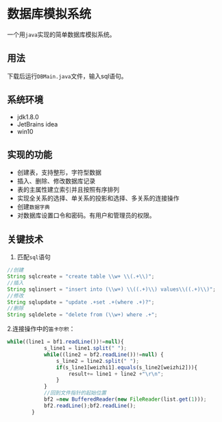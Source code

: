 # 数据库模拟系统
一个用`java`实现的简单数据库模拟系统。

## 用法
下载后运行`DBMain.java`文件，输入sql语句。

## 系统环境
* jdk1.8.0
* JetBrains idea
* win10

## 实现的功能
* 创建表，支持整形，字符型数据
* 插入、删除、修改数据库记录
* 表的主属性建立索引并且按照有序排列
* 实现全关系的选择、单关系的投影和选择、多关系的连接操作
* 创建`数据字典`
* 对数据库设置口令和密码。有用户和管理员的权限。


## 关键技术
1. 匹配`sql`语句
```javascript
//创建
String sqlcreate = "create table \\w+ \\(.+\\)";
//插入
String sqlinsert = "insert into (\\w+) \\((.+)\\) values\\((.+)\\)";
//修改
String sqlupdate = "update .+set .+(where .+)?";
//删除
String sqldelete = "delete from (\\w+) where .+";
```
2.连接操作中的`笛卡尔积`：
```javascript
while((line1 = bf1.readLine())!=null){
            s_line1 = line1.split(" ");
            while((line2 = bf2.readLine())!=null) {
                s_line2 = line2.split(" ");
                if(s_line1[weizhi1].equals(s_line2[weizhi2])){
                    result+= line1 + line2 +"\r\n";
                }
            }
            //回到文件指针的起始位置
            bf2 =new BufferedReader(new FileReader(list.get(1)));
            bf2.readLine();bf2.readLine();
        }
```
